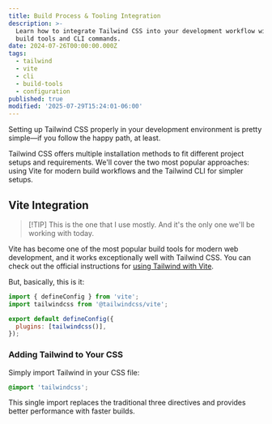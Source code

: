 ```yaml
---
title: Build Process & Tooling Integration
description: >-
  Learn how to integrate Tailwind CSS into your development workflow with modern
  build tools and CLI commands.
date: 2024-07-26T00:00:00.000Z
tags:
  - tailwind
  - vite
  - cli
  - build-tools
  - configuration
published: true
modified: '2025-07-29T15:24:01-06:00'
---
```


Setting up Tailwind CSS properly in your development environment is pretty simple—if you follow the happy path, at least.

Tailwind CSS offers multiple installation methods to fit different project setups and requirements. We'll cover the two most popular approaches: using Vite for modern build workflows and the Tailwind CLI for simpler setups.

## Vite Integration

> [!TIP] This is the one that I use mostly.
> And it's the only one we'll be working with today.

Vite has become one of the most popular build tools for modern web development, and it works exceptionally well with Tailwind CSS. You can check out the official instructions for [using Tailwind with Vite](https://tailwindcss.com/docs/installation/using-vite).

But, basically, this is it:

```javascript
import { defineConfig } from 'vite';
import tailwindcss from '@tailwindcss/vite';

export default defineConfig({
  plugins: [tailwindcss()],
});
```

### Adding Tailwind to Your CSS

Simply import Tailwind in your CSS file:

```css
@import 'tailwindcss';
```

This single import replaces the traditional three directives and provides better performance with faster builds.
